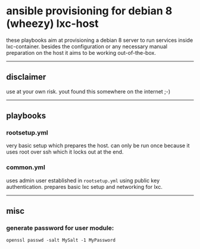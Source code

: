 # ansible provisioning for debian 8 (wheezy) lxc-host

these playbooks aim at provisioning a debian 8 server to run services inside lxc-container.
besides the configuration or any necessary manual preparation on the host it aims to be working out-of-the-box.

---

## disclaimer

use at your own risk. yout found this somewhere on the internet ;-)

---

## playbooks

### rootsetup.yml
  
very basic setup which prepares the host. can only be run once because it uses root over ssh which it locks out at the end.
  
### common.yml

uses admin user established in `rootsetup.yml` using public key authentication. prepares basic lxc setup and networking for lxc.

---

## misc

### generate password for user module:
    openssl passwd -salt MySalt -1 MyPassword